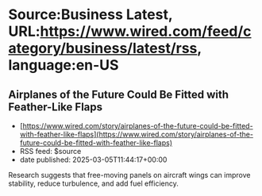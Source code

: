 # Source:Business Latest, URL:https://www.wired.com/feed/category/business/latest/rss, language:en-US

## Airplanes of the Future Could Be Fitted with Feather-Like Flaps
 - [https://www.wired.com/story/airplanes-of-the-future-could-be-fitted-with-feather-like-flaps](https://www.wired.com/story/airplanes-of-the-future-could-be-fitted-with-feather-like-flaps)
 - RSS feed: $source
 - date published: 2025-03-05T11:44:17+00:00

Research suggests that free-moving panels on aircraft wings can improve stability, reduce turbulence, and add fuel efficiency.

